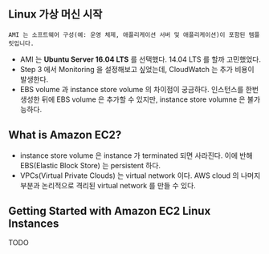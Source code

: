 ## Linux 가상 머신 시작
```
AMI 는 소프트웨어 구성(예: 운영 체제, 애플리케이션 서버 및 애플리케이션)이 포함된 템플릿입니다.
```
* AMI 는 **Ubuntu Server 16.04 LTS** 를 선택했다. 14.04 LTS 를 할까 고민했었다.
* Step 3 에서 Monitoring 을 설정해보고 싶었는데, CloudWatch 는 추가 비용이 발생한다.
* EBS volume 과 instance store volume 의 차이점이 궁금하다. 인스턴스를 한번 생성한 뒤에 EBS volume 은 추가할 수 있지만, instance store volumne 은 불가능하다.

## What is Amazon EC2?
* instance store volume 은 instance 가 terminated 되면 사라진다. 이에 반해 EBS(Elastic Block Store) 는 persistent 하다.
* VPCs(Virtual Private Clouds) 는 virtual network 이다. AWS cloud 의 나머지 부분과 논리적으로 격리된 virtual network 를 만들 수 있다.

## Getting Started with Amazon EC2 Linux Instances
TODO 